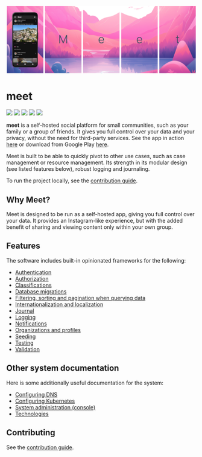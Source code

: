 ![](./images/header.png)

# meet

![](https://img.shields.io/github/actions/workflow/status/johanbook/meet/api.yaml?label=API%20Build)
![](https://img.shields.io/github/actions/workflow/status/johanbook/meet/auth-api.yaml?label=Auth%20API%20Build)
![](https://img.shields.io/github/actions/workflow/status/johanbook/meet/auth-ui.yaml?label=Auth%20UI%20Build)
![](https://img.shields.io/github/actions/workflow/status/johanbook/meet/tracking.yaml?label=Tracking%20Build)
![](https://img.shields.io/github/actions/workflow/status/johanbook/meet/web-ui.yaml?label=Web%20UI%20Build)

**meet** is a self-hosted social platform for small communities, such as your
family or a group of friends. It gives you full control over your data and your
privacy, without the need for third-party services. See the app in action
[here](https://meetly.site) or download from Google Play
[here](https://play.google.com/store/apps/details?id=meet.app).

Meet is built to be able to quickly pivot to other use cases, such as case
management or resource management. Its strength in its modular design (see
listed features below), robust logging and journaling.

To run the project locally, see the [contribution guide](./CONTRIBUTING.md).

## Why Meet?

Meet is designed to be run as a self-hosted app, giving you full control over
your data. It provides an Instagram-like experience, but with the added benefit
of sharing and viewing content only within your own group.

## Features

The software includes built-in opinionated frameworks for the following:

- [Authentication](./docs/authentication.md)
- [Authorization](./docs/authorization.md)
- [Classifications](./docs/classifications.md)
- [Database migrations](./docs/migrations.md)
- [Filtering, sorting and pagination when querying data](./docs/querying.md)
- [Internationalization and localization](./docs/i18n.md)
- [Journal](./docs/journal.md)
- [Logging](./docs/logging.md)
- [Notifications](./docs/notifications.md)
- [Organizations and profiles](./docs/organizations-and-profiles.md)
- [Seeding](./docs/seeding.md)
- [Testing](./docs/testing.md)
- [Validation](./docs/validation.md)

## Other system documentation

Here is some additionally useful documentation for the system:

- [Configuring DNS](./docs/configuring-dns.md)
- [Configuring Kubernetes](./docs/configuring-kubernetes.md)
- [System administration (console)](./docs/system-administration.md)
- [Technologies](./docs/technologies.md)

## Contributing

See the [contribution guide](./CONTRIBUTING.md).
